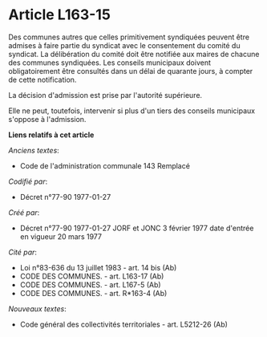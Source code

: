 # Article L163-15

Des communes autres que celles primitivement syndiquées peuvent être admises à faire partie du syndicat avec le consentement
du comité du syndicat. La délibération du comité doit être notifiée aux maires de chacune des communes syndiquées. Les
conseils municipaux doivent obligatoirement être consultés dans un délai de quarante jours, à compter de cette notification. 

La décision d'admission est prise par l'autorité supérieure. 

Elle ne peut, toutefois, intervenir si plus d'un tiers des conseils municipaux s'oppose à l'admission.

**Liens relatifs à cet article**

_Anciens textes_:

  - Code de l'administration communale 143 Remplacé

_Codifié par_:

  - Décret n°77-90 1977-01-27

_Créé par_:

  - Décret n°77-90 1977-01-27 JORF et JONC 3 février 1977 date d'entrée en vigueur 20 mars 1977

_Cité par_:

  - Loi n°83-636 du 13 juillet 1983 - art. 14 bis (Ab)
  - CODE DES COMMUNES. - art. L163-17 (Ab)
  - CODE DES COMMUNES. - art. L167-5 (Ab)
  - CODE DES COMMUNES. - art. R*163-4 (Ab)

_Nouveaux textes_:

  - Code général des collectivités territoriales - art. L5212-26 (Ab)
